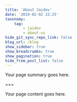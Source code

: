 ```yaml
---
title: 'About Jaidev'
date: '2019-02-02 22:25'
taxonomy:
    tag:
        - jaidev
        - about-us
hide_git_sync_repo_link: false
blog_url: /blog
show_sidebar: true
show_breadcrumbs: true
show_pagination: true
hide_from_post_list: false
---
```


Your page summary goes here.

===

Your page content goes here.